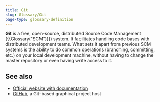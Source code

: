 ```yaml
---
title: Git
slug: Glossary/Git
page-type: glossary-definition
---
```




**Git** is a free, open-source, distributed Source Code Management ({{Glossary("SCM")}}) system. It facilitates handling code bases with distributed development teams. What sets it apart from previous SCM systems is the ability to do common operations (branching, committing, etc.) on your local development machine, without having to change the master repository or even having write access to it.

## See also

- [Official website with documentation](https://git-scm.com/)
- [GitHub](https://github.com/), a Git-based graphical project host
